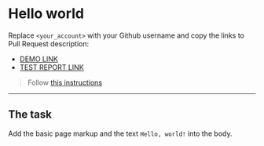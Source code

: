 # Hello world
Replace `<your_account>` with your Github username and copy the links to Pull Request description:
- [DEMO LINK](https://OlaVUKR.github.io/layout_hello-world/)
- [TEST REPORT LINK](https://OlaVUKR.github.io/layout_hello-world/report/html_report/)

> Follow [this instructions](https://mate-academy.github.io/layout_task-guideline/#how-to-solve-the-layout-tasks-on-github)
___

## The task
Add the basic page markup and the text `Hello, world!` into the body.
